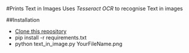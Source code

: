 #Prints Text in Images
Uses *Tesseract OCR* to recognise Text in images

##Installation
* [Clone this repository](https://github.com/git-avinash/TextInImage)
* pip install -r requirements.txt
* python text_in_image.py YourFileName.png